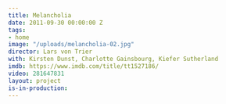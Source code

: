 ```yaml
---
title: Melancholia
date: 2011-09-30 00:00:00 Z
tags:
- home
image: "/uploads/melancholia-02.jpg"
director: Lars von Trier
with: Kirsten Dunst, Charlotte Gainsbourg, Kiefer Sutherland
imdb: https://www.imdb.com/title/tt1527186/
video: 281647831
layout: project
is-in-production: 
---
```


